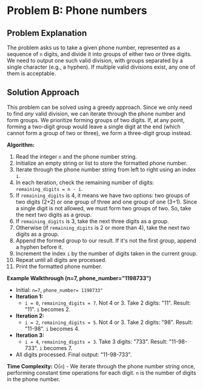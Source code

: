 # Problem B: Phone numbers

## Problem Explanation

The problem asks us to take a given phone number, represented as a sequence of `n` digits, and divide it into groups of either two or three digits. We need to output one such valid division, with groups separated by a single character (e.g., a hyphen). If multiple valid divisions exist, any one of them is acceptable.

## Solution Approach

This problem can be solved using a greedy approach. Since we only need to find *any* valid division, we can iterate through the phone number and form groups. We prioritize forming groups of two digits. If, at any point, forming a two-digit group would leave a single digit at the end (which cannot form a group of two or three), we form a three-digit group instead.

**Algorithm:**
1. Read the integer `n` and the phone number string.
2. Initialize an empty string or list to store the formatted phone number.
3. Iterate through the phone number string from left to right using an index `i`.
4. In each iteration, check the remaining number of digits: `remaining_digits = n - i`.
5. If `remaining_digits` is 4, it means we have two options: two groups of two digits (2+2) or one group of three and one group of one (3+1). Since a single digit is not allowed, we must form two groups of two. So, take the next two digits as a group.
6. If `remaining_digits` is 3, take the next three digits as a group.
7. Otherwise (if `remaining_digits` is 2 or more than 4), take the next two digits as a group.
8. Append the formed group to our result. If it's not the first group, append a hyphen before it.
9. Increment the index `i` by the number of digits taken in the current group.
10. Repeat until all digits are processed.
11. Print the formatted phone number.

**Example Walkthrough (n=7, phone_number="1198733")**
*   Initial: `n=7`, `phone_number= 1198733"`
*   **Iteration 1:**
    *   `i = 0`, `remaining_digits = 7`. Not 4 or 3. Take 2 digits: "11". Result: "11". `i` becomes 2.
*   **Iteration 2:**
    *   `i = 2`, `remaining_digits = 5`. Not 4 or 3. Take 2 digits: "98". Result: "11-98". `i` becomes 4.
*   **Iteration 3:**
    *   `i = 4`, `remaining_digits = 3`. Take 3 digits: "733". Result: "11-98-733". `i` becomes 7.
*   All digits processed. Final output: "11-98-733".

**Time Complexity:**
O(`n`) - We iterate through the phone number string once, performing constant time operations for each digit. `n` is the number of digits in the phone number.
